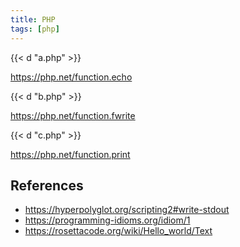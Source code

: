 ```yaml
---
title: PHP
tags: [php]
---
```


{{< d "a.php" >}}

<https://php.net/function.echo>

{{< d "b.php" >}}

<https://php.net/function.fwrite>

{{< d "c.php" >}}

<https://php.net/function.print>

## References

- <https://hyperpolyglot.org/scripting2#write-stdout>
- <https://programming-idioms.org/idiom/1>
- <https://rosettacode.org/wiki/Hello_world/Text>
